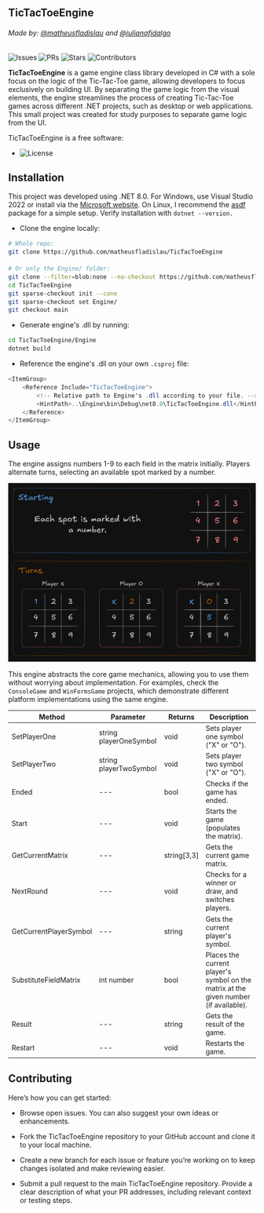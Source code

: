 
## TicTacToeEngine
###### Made by: [@matheusfladislau](https://github.com/matheusfladislau) and [@julianafidalgo](https://github.com/julianafidalgo)
##

  ![Issues](https://img.shields.io/github/issues/matheusfladislau/TicTacToeEngine?style=flat&color=FFFFFF)
  ![PRs](https://img.shields.io/github/issues-pr/matheusfladislau/TicTacToeEngine?style=flat&color=FFFFFF)
  ![Stars](https://img.shields.io/github/stars/matheusfladislau/TicTacToeEngine?style=flat&color=FFFFFF)
  ![Contributors](https://img.shields.io/github/contributors/matheusfladislau/TicTacToeEngine?style=flat&color=FFFFFF)


**TicTacToeEngine** is a game engine class library developed in C# with a sole focus on the logic of the Tic-Tac-Toe game, allowing developers to focus exclusively on building UI. By separating the game logic from the visual elements, the engine streamlines the process of creating Tic-Tac-Toe games across different .NET projects, such as desktop or web applications.
This small project was created for study purposes to separate game logic from the UI.


TicTacToeEngine is a free software: 
* ![License](https://img.shields.io/badge/license-GPLv2-FFFFFF)


## Installation

This project was developed using .NET 8.0. For Windows, use Visual Studio 2022 or install via the [Microsoft website](https://dotnet.microsoft.com/pt-br/download/dotnet/8.0). On Linux, I recommend the [asdf](https://asdf-vm.com/guide/getting-started.html) package for a simple setup. Verify installation with ```dotnet --version.```

- Clone the engine locally:
```bash
# Whole repo:
git clone https://github.com/matheusfladislau/TicTacToeEngine

# Or only the Engine/ folder:
git clone --filter=blob:none --no-checkout https://github.com/matheusfladislau/TicTacToeEngine
cd TicTacToeEngine
git sparse-checkout init --cone
git sparse-checkout set Engine/
git checkout main
```

- Generate engine's .dll by running:
```bash
cd TicTacToeEngine/Engine
dotnet build
```

- Reference the engine's .dll on your own ```.csproj``` file:
```cs
<ItemGroup>
	<Reference Include="TicTacToeEngine">
        <!-- Relative path to Engine's .dll according to your file. -->
		<HintPath>..\Engine\bin\Debug\net8.0\TicTacToeEngine.dll</HintPath>
	</Reference>
</ItemGroup>
```


## Usage
The engine assigns numbers 1-9 to each field in the matrix initially. 
Players alternate turns, selecting an available spot marked by a number.

![illustration](https://github.com/matheusfladislau/TicTacToeEngine/blob/main/excalidraw/tictactoe_example.png)


This engine abstracts the core game mechanics, allowing you to use them without worrying about implementation. For examples, check the `ConsoleGame` and `WinFormsGame` projects, which demonstrate different platform implementations using the same engine.

| Method | Parameter | Returns | Description |
| --- | --- | --- | --- |
| SetPlayerOne | string playerOneSymbol | void | Sets player one symbol ("X" or "O"). |
| SetPlayerTwo | string playerTwoSymbol | void | Sets player two symbol ("X" or "O"). |
| Ended | --- | bool | Checks if the game has ended. |
| Start | --- | void | Starts the game (populates the matrix). |
| GetCurrentMatrix | --- | string[3,3] | Gets the current game matrix. |
| NextRound | --- | void | Checks for a winner or draw, and switches players. |
| GetCurrentPlayerSymbol | --- | string | Gets the current player's symbol. |
| SubstituteFieldMatrix | int number | bool | Places the current player's symbol on the matrix at the given number (if available). |
| Result | --- | string | Gets the result of the game. |
| Restart | --- | void | Restarts the game. |

## Contributing
Here’s how you can get started:

- Browse open issues. You can also suggest your own ideas or enhancements.

- Fork the TicTacToeEngine repository to your GitHub account and clone it to your local machine.

- Create a new branch for each issue or feature you’re working on to keep changes isolated and make reviewing easier.

- Submit a pull request to the main TicTacToeEngine repository. Provide a clear description of what your PR addresses, including relevant context or testing steps.
